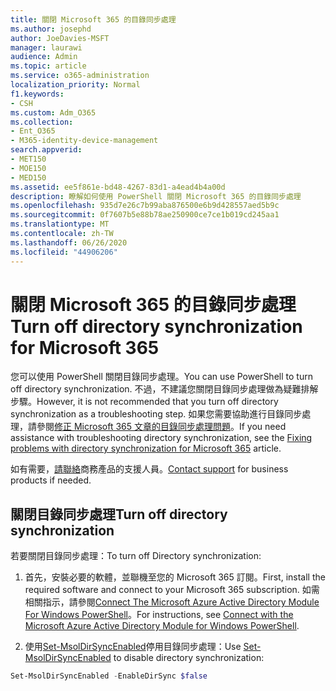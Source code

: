 ```yaml
---
title: 關閉 Microsoft 365 的目錄同步處理
ms.author: josephd
author: JoeDavies-MSFT
manager: laurawi
audience: Admin
ms.topic: article
ms.service: o365-administration
localization_priority: Normal
f1.keywords:
- CSH
ms.custom: Adm_O365
ms.collection:
- Ent_O365
- M365-identity-device-management
search.appverid:
- MET150
- MOE150
- MED150
ms.assetid: ee5f861e-bd48-4267-83d1-a4ead4b4a00d
description: 瞭解如何使用 PowerShell 關閉 Microsoft 365 的目錄同步處理
ms.openlocfilehash: 935d7e26c7b99aba876500e6b9d428557aed5b9c
ms.sourcegitcommit: 0f7607b5e88b78ae250900ce7ce1b019cd245aa1
ms.translationtype: MT
ms.contentlocale: zh-TW
ms.lasthandoff: 06/26/2020
ms.locfileid: "44906206"
---
```

# <a name="turn-off-directory-synchronization-for-microsoft-365"></a><span data-ttu-id="5c89b-103">關閉 Microsoft 365 的目錄同步處理</span><span class="sxs-lookup"><span data-stu-id="5c89b-103">Turn off directory synchronization for Microsoft 365</span></span>
<span data-ttu-id="5c89b-104">您可以使用 PowerShell 關閉目錄同步處理。</span><span class="sxs-lookup"><span data-stu-id="5c89b-104">You can use PowerShell to turn off directory synchronization.</span></span> <span data-ttu-id="5c89b-105">不過，不建議您關閉目錄同步處理做為疑難排解步驟。</span><span class="sxs-lookup"><span data-stu-id="5c89b-105">However, it is not recommended that you turn off directory synchronization as a troubleshooting step.</span></span> <span data-ttu-id="5c89b-106">如果您需要協助進行目錄同步處理，請參閱[修正 Microsoft 365 文章的目錄同步處理問題](fix-problems-with-directory-synchronization.md)。</span><span class="sxs-lookup"><span data-stu-id="5c89b-106">If you need assistance with troubleshooting directory synchronization, see the [Fixing problems with directory synchronization for Microsoft 365](fix-problems-with-directory-synchronization.md) article.</span></span> 
  
<span data-ttu-id="5c89b-107">如有需要，[請聯絡](https://support.office.com/article/32a17ca7-6fa0-4870-8a8d-e25ba4ccfd4b)商務產品的支援人員。</span><span class="sxs-lookup"><span data-stu-id="5c89b-107">[Contact support](https://support.office.com/article/32a17ca7-6fa0-4870-8a8d-e25ba4ccfd4b) for business products if needed.</span></span>
  
## <a name="turn-off-directory-synchronization"></a><span data-ttu-id="5c89b-108">關閉目錄同步處理</span><span class="sxs-lookup"><span data-stu-id="5c89b-108">Turn off directory synchronization</span></span>  
<span data-ttu-id="5c89b-109">若要關閉目錄同步處理：</span><span class="sxs-lookup"><span data-stu-id="5c89b-109">To turn off Directory synchronization:</span></span>
  
1. <span data-ttu-id="5c89b-110">首先，安裝必要的軟體，並聯機至您的 Microsoft 365 訂閱。</span><span class="sxs-lookup"><span data-stu-id="5c89b-110">First, install the required software and connect to your Microsoft 365 subscription.</span></span> <span data-ttu-id="5c89b-111">如需相關指示，請參閱[Connect The Microsoft Azure Active Directory Module For Windows PowerShell](https://docs.microsoft.com/office365/enterprise/powershell/connect-to-office-365-powershell#connect-with-the-microsoft-azure-active-directory-module-for-windows-powershell)。</span><span class="sxs-lookup"><span data-stu-id="5c89b-111">For instructions, see [Connect with the Microsoft Azure Active Directory Module for Windows PowerShell](https://docs.microsoft.com/office365/enterprise/powershell/connect-to-office-365-powershell#connect-with-the-microsoft-azure-active-directory-module-for-windows-powershell).</span></span>
    
2. <span data-ttu-id="5c89b-112">使用[Set-MsolDirSyncEnabled](https://go.microsoft.com/fwlink/p/?LinkId=821939)停用目錄同步處理：</span><span class="sxs-lookup"><span data-stu-id="5c89b-112">Use [Set-MsolDirSyncEnabled](https://go.microsoft.com/fwlink/p/?LinkId=821939) to disable directory synchronization:</span></span> 
    
  ```powershell
  Set-MsolDirSyncEnabled -EnableDirSync $false
  ```
